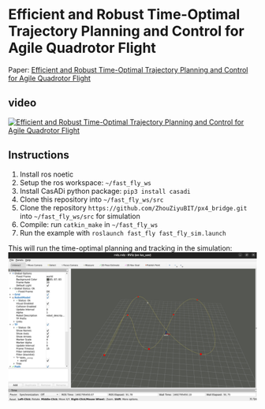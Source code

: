 # Efficient and Robust Time-Optimal Trajectory Planning and Control for Agile Quadrotor Flight

Paper: [Efficient and Robust Time-Optimal Trajectory Planning and Control for Agile Quadrotor Flight](http://arxiv.org/abs/2305.02772)

## video
[![Efficient and Robust Time-Optimal Trajectory Planning and Control for Agile Quadrotor Flight](https://res.cloudinary.com/marcomontalbano/image/upload/v1683187170/video_to_markdown/images/youtube--E6QVHWcvB6E-c05b58ac6eb4c4700831b2b3070cd403.jpg)](https://youtu.be/E6QVHWcvB6E "Efficient and Robust Time-Optimal Trajectory Planning and Control for Agile Quadrotor Flight")

## Instructions
1. Install ros noetic
2. Setup the ros workspace: `~/fast_fly_ws`
3. Install CasADi python package: `pip3 install casadi`
4. Clone this repository into `~/fast_fly_ws/src`
5. Clone the repository `https://github.com/ZhouZiyuBIT/px4_bridge.git` into `~/fast_fly_ws/src` for simulation
6. Compile: run `catkin_make` in `~/fast_fly_ws`
7. Run the example with `roslaunch fast_fly fast_fly_sim.launch`

This will run the time-optimal planning and tracking in the simulation:
![](fig/sim.jpg)
